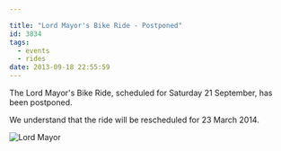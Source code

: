 ```yaml
---

title: "Lord Mayor's Bike Ride - Postponed"
id: 3834
tags:
  - events
  - rides
date: 2013-09-18 22:55:59
---
```


The Lord Mayor's Bike Ride, scheduled for Saturday 21 September, has been postponed.

We understand that the ride will be rescheduled for 23 March 2014.

![Lord Mayor](/assets/Lord-Mayors-Bike-Ride-1-postponed.jpg)
